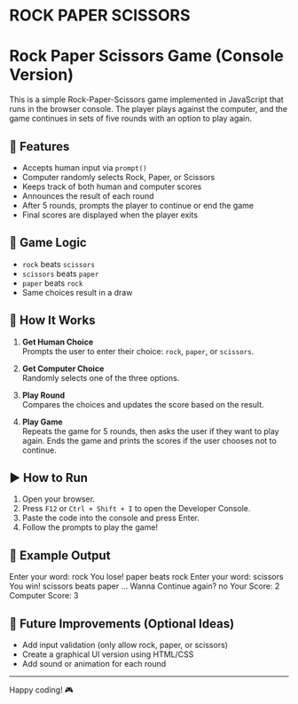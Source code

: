 # ROCK PAPER SCISSORS
# Rock Paper Scissors Game (Console Version)

This is a simple Rock-Paper-Scissors game implemented in JavaScript that runs in the browser console. The player plays against the computer, and the game continues in sets of five rounds with an option to play again.

## 📜 Features

- Accepts human input via `prompt()`
- Computer randomly selects Rock, Paper, or Scissors
- Keeps track of both human and computer scores
- Announces the result of each round
- After 5 rounds, prompts the player to continue or end the game
- Final scores are displayed when the player exits

## 🧠 Game Logic

- `rock` beats `scissors`
- `scissors` beats `paper`
- `paper` beats `rock`
- Same choices result in a draw

## 🔧 How It Works

1. **Get Human Choice**  
   Prompts the user to enter their choice: `rock`, `paper`, or `scissors`.

2. **Get Computer Choice**  
   Randomly selects one of the three options.

3. **Play Round**  
   Compares the choices and updates the score based on the result.

4. **Play Game**  
   Repeats the game for 5 rounds, then asks the user if they want to play again. Ends the game and prints the scores if the user chooses not to continue.

## ▶️ How to Run

1. Open your browser.
2. Press `F12` or `Ctrl + Shift + I` to open the Developer Console.
3. Paste the code into the console and press Enter.
4. Follow the prompts to play the game!

## 📌 Example Output
Enter your word: rock
You lose! paper beats rock
Enter your word: scissors
You win! scissors beats paper
...
Wanna Continue again? no
Your Score: 2
Computer Score: 3



## 🚀 Future Improvements (Optional Ideas)

- Add input validation (only allow rock, paper, or scissors)
- Create a graphical UI version using HTML/CSS
- Add sound or animation for each round

---

Happy coding! 🎮




